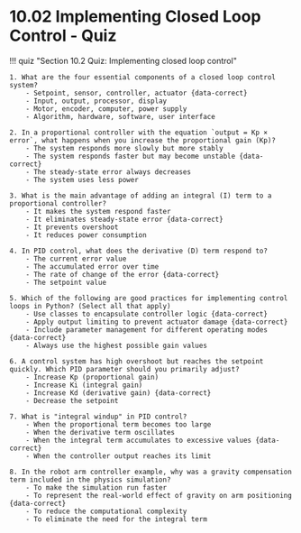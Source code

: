 # 10.02 Implementing Closed Loop Control - Quiz

!!! quiz "Section 10.2 Quiz: Implementing closed loop control"

    1. What are the four essential components of a closed loop control system?
        - Setpoint, sensor, controller, actuator {data-correct}
        - Input, output, processor, display
        - Motor, encoder, computer, power supply
        - Algorithm, hardware, software, user interface

    2. In a proportional controller with the equation `output = Kp × error`, what happens when you increase the proportional gain (Kp)?
        - The system responds more slowly but more stably
        - The system responds faster but may become unstable {data-correct}
        - The steady-state error always decreases
        - The system uses less power

    3. What is the main advantage of adding an integral (I) term to a proportional controller?
        - It makes the system respond faster
        - It eliminates steady-state error {data-correct}
        - It prevents overshoot
        - It reduces power consumption

    4. In PID control, what does the derivative (D) term respond to?
        - The current error value
        - The accumulated error over time
        - The rate of change of the error {data-correct}
        - The setpoint value

    5. Which of the following are good practices for implementing control loops in Python? (Select all that apply)
        - Use classes to encapsulate controller logic {data-correct}
        - Apply output limiting to prevent actuator damage {data-correct}
        - Include parameter management for different operating modes {data-correct}
        - Always use the highest possible gain values

    6. A control system has high overshoot but reaches the setpoint quickly. Which PID parameter should you primarily adjust?
        - Increase Kp (proportional gain)
        - Increase Ki (integral gain)
        - Increase Kd (derivative gain) {data-correct}
        - Decrease the setpoint

    7. What is "integral windup" in PID control?
        - When the proportional term becomes too large
        - When the derivative term oscillates
        - When the integral term accumulates to excessive values {data-correct}
        - When the controller output reaches its limit

    8. In the robot arm controller example, why was a gravity compensation term included in the physics simulation?
        - To make the simulation run faster
        - To represent the real-world effect of gravity on arm positioning {data-correct}
        - To reduce the computational complexity
        - To eliminate the need for the integral term
